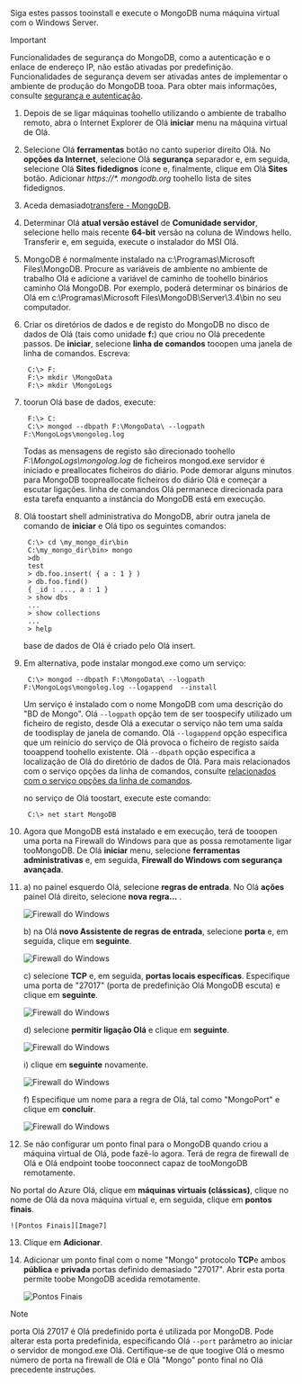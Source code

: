Siga estes passos tooinstall e execute o MongoDB numa máquina virtual com o Windows Server.

> [!IMPORTANT]
> Funcionalidades de segurança do MongoDB, como a autenticação e o enlace de endereço IP, não estão ativadas por predefinição. Funcionalidades de segurança devem ser ativadas antes de implementar o ambiente de produção do MongoDB tooa.  Para obter mais informações, consulte [segurança e autenticação](http://www.mongodb.org/display/DOCS/Security+and+Authentication).
>
>

1. Depois de se ligar máquinas toohello utilizando o ambiente de trabalho remoto, abra o Internet Explorer de Olá **iniciar** menu na máquina virtual de Olá.
2. Selecione Olá **ferramentas** botão no canto superior direito Olá.  No **opções da Internet**, selecione Olá **segurança** separador e, em seguida, selecione Olá **Sites fidedignos** ícone e, finalmente, clique em Olá **Sites** botão. Adicionar *https://\*. mongodb.org* toohello lista de sites fidedignos.
3. Aceda demasiado[transfere - MongoDB](https://www.mongodb.com/download-center#community).
4. Determinar Olá **atual versão estável** de **Comunidade servidor**, selecione hello mais recente **64-bit** versão na coluna de Windows hello. Transferir e, em seguida, execute o instalador do MSI Olá.
5. MongoDB é normalmente instalado na c:\Programas\Microsoft Files\MongoDB. Procure as variáveis de ambiente no ambiente de trabalho Olá e adicione a variável de caminho de toohello binários caminho Olá MongoDB. Por exemplo, poderá determinar os binários de Olá em c:\Programas\Microsoft Files\MongoDB\Server\3.4\bin no seu computador.
6. Criar os diretórios de dados e de registo do MongoDB no disco de dados de Olá (tais como unidade **f:**) que criou no Olá precedente passos. De **iniciar**, selecione **linha de comandos** tooopen uma janela de linha de comandos.  Escreva:

        C:\> F:
        F:\> mkdir \MongoData
        F:\> mkdir \MongoLogs
7. toorun Olá base de dados, execute:

        F:\> C:
        C:\> mongod --dbpath F:\MongoData\ --logpath F:\MongoLogs\mongolog.log

    Todas as mensagens de registo são direcionado toohello *F:\MongoLogs\mongolog.log* de ficheiros mongod.exe servidor é iniciado e preallocates ficheiros do diário. Pode demorar alguns minutos para MongoDB toopreallocate ficheiros do diário Olá e começar a escutar ligações. linha de comandos Olá permanece direcionada para esta tarefa enquanto a instância do MongoDB está em execução.
8. Olá toostart shell administrativa do MongoDB, abrir outra janela de comando de **iniciar** e Olá tipo os seguintes comandos:

        C:\> cd \my_mongo_dir\bin  
        C:\my_mongo_dir\bin> mongo  
        >db  
        test
        > db.foo.insert( { a : 1 } )  
        > db.foo.find()  
        { _id : ..., a : 1 }  
        > show dbs  
        ...  
        > show collections  
        ...  
        > help  

    base de dados de Olá é criado pelo Olá insert.
9. Em alternativa, pode instalar mongod.exe como um serviço:

        C:\> mongod --dbpath F:\MongoData\ --logpath F:\MongoLogs\mongolog.log --logappend  --install

    Um serviço é instalado com o nome MongoDB com uma descrição do "BD de Mongo". Olá `--logpath` opção tem de ser toospecify utilizado um ficheiro de registo, desde Olá a executar o serviço não tem uma saída de toodisplay de janela de comando.  Olá `--logappend` opção especifica que um reinício do serviço de Olá provoca o ficheiro de registo saída tooappend toohello existente.  Olá `--dbpath` opção especifica a localização de Olá do diretório de dados de Olá. Para mais relacionados com o serviço opções da linha de comandos, consulte [relacionados com o serviço opções da linha de comandos][MongoWindowsSvcOptions].

    no serviço de Olá toostart, execute este comando:

        C:\> net start MongoDB
10. Agora que MongoDB está instalado e em execução, terá de tooopen uma porta na Firewall do Windows para que as possa remotamente ligar tooMongoDB.  De Olá **iniciar** menu, selecione **ferramentas administrativas** e, em seguida, **Firewall do Windows com segurança avançada**.
11. a) no painel esquerdo Olá, selecione **regras de entrada**.  No Olá **ações** painel Olá direito, selecione **nova regra...** .

    ![Firewall do Windows][Image1]

    b) na Olá **novo Assistente de regras de entrada**, selecione **porta** e, em seguida, clique em **seguinte**.

    ![Firewall do Windows][Image2]

    c) selecione **TCP** e, em seguida, **portas locais específicas**.  Especifique uma porta de "27017" (porta de predefinição Olá MongoDB escuta) e clique em **seguinte**.

    ![Firewall do Windows][Image3]

    d) selecione **permitir ligação Olá** e clique em **seguinte**.

    ![Firewall do Windows][Image4]

    i) clique em **seguinte** novamente.

    ![Firewall do Windows][Image5]

    f) Especifique um nome para a regra de Olá, tal como "MongoPort" e clique em **concluir**.

    ![Firewall do Windows][Image6]

12. Se não configurar um ponto final para o MongoDB quando criou a máquina virtual de Olá, pode fazê-lo agora. Terá de regra de firewall de Olá e Olá endpoint toobe tooconnect capaz de tooMongoDB remotamente.

  No portal do Azure Olá, clique em **máquinas virtuais (clássicas)**, clique no nome de Olá da nova máquina virtual e, em seguida, clique em **pontos finais**.

    ![Pontos Finais][Image7]

13. Clique em **Adicionar**.

14. Adicionar um ponto final com o nome "Mongo" protocolo **TCP**e ambos **pública** e **privada** portas definido demasiado "27017". Abrir esta porta permite toobe MongoDB acedida remotamente.

    ![Pontos Finais][Image9]

> [!NOTE]
> porta Olá 27017 é Olá predefinido porta é utilizada por MongoDB. Pode alterar esta porta predefinida, especificando Olá `--port` parâmetro ao iniciar o servidor de mongod.exe Olá. Certifique-se de que toogive Olá o mesmo número de porta na firewall de Olá e Olá "Mongo" ponto final no Olá precedente instruções.
>
>

[MongoDownloads]: http://www.mongodb.org/downloads

[MongoWindowsSvcOptions]: http://www.mongodb.org/display/DOCS/Windows+Service


[Image1]: ./media/install-and-run-mongo-on-win2k8-vm/WinFirewall1.png
[Image2]: ./media/install-and-run-mongo-on-win2k8-vm/WinFirewall2.png
[Image3]: ./media/install-and-run-mongo-on-win2k8-vm/WinFirewall3.png
[Image4]: ./media/install-and-run-mongo-on-win2k8-vm/WinFirewall4.png
[Image5]: ./media/install-and-run-mongo-on-win2k8-vm/WinFirewall5.png
[Image6]: ./media/install-and-run-mongo-on-win2k8-vm/WinFirewall6.png
[Image7]: ./media/install-and-run-mongo-on-win2k8-vm/menusendpointadd.png
<!-- Removed 03/08/2017. Not in new portal. -->
<!-- [Image8]: ./media/install-and-run-mongo-on-win2k8-vm/WinVmAddEndpoint2.png
-->
[Image9]: ./media/install-and-run-mongo-on-win2k8-vm/newendpointdetails.png
